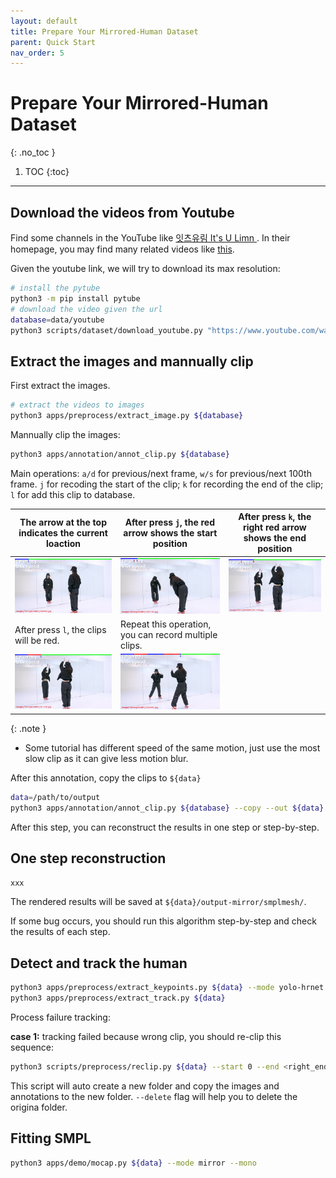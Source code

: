 ```yaml
---
layout: default
title: Prepare Your Mirrored-Human Dataset
parent: Quick Start
nav_order: 5
---
```


# Prepare Your Mirrored-Human Dataset
{: .no_toc }

1. TOC
{:toc}
---

## Download the videos from Youtube

Find some channels in the YouTube like [ 잇츠유림 It's U Limn ](https://www.youtube.com/channel/UChRjZQ9i7Ci1pfYsEC_syMg). In their homepage, you may find many related videos like [this](https://www.youtube.com/watch?v=homrg6ZZMRY).

Given the youtube link, we will try to download its max resolution:

```bash
# install the pytube
python3 -m pip install pytube
# download the video given the url
database=data/youtube
python3 scripts/dataset/download_youtube.py "https://www.youtube.com/watch?v=homrg6ZZMRY" --database ${database}
```

## Extract the images and mannually clip

First extract the images.

```bash
# extract the videos to images
python3 apps/preprocess/extract_image.py ${database}
```

Mannually clip the images:

```bash
python3 apps/annotation/annot_clip.py ${database}
```

Main operations: `a/d` for previous/next frame, `w/s` for previous/next 100th frame. `j` for recoding the start of the clip; `k` for recording the end of the clip; `l` for add this clip to database. 

|The arrow at the top indicates the current loaction|After press `j`, the red arrow shows the start position|After press `k`, the right red arrow shows the end position|
|----|----|----|
|![](../images/annot_clip_0.jpg)|![](../images/annot_clip_j.jpg)|![](../images/annot_clip_k.jpg)|
|After press `l`, the clips will be red.|Repeat this operation, you can record multiple clips.|
|![](../images/annot_clip_l.jpg)|![](../images/annot_clip_two.jpg)||

{: .note }
- Some tutorial has different speed of the same motion, just use the most slow clip as it can give less motion blur.


After this annotation, copy the clips to `${data}`

```bash
data=/path/to/output
python3 apps/annotation/annot_clip.py ${database} --copy --out ${data}
```

After this step, you can reconstruct the results in one step or step-by-step.

## One step reconstruction

```bash
xxx
```

The rendered results will be saved at `${data}/output-mirror/smplmesh/`.

If some bug occurs, you should run this algorithm step-by-step and check the results of each step.

## Detect and track the human

```bash
python3 apps/preprocess/extract_keypoints.py ${data} --mode yolo-hrnet
python3 apps/preprocess/extract_track.py ${data}
```

Process failure tracking:

**case 1:** tracking failed because wrong clip, you should re-clip this sequence:

```bash
python3 scripts/preprocess/reclip.py ${data} --start 0 --end <right_end_frame> --delete
```

This script will auto create a new folder and copy the images and annotations to the new folder. `--delete` flag will help you to delete the origina folder.


## Fitting SMPL

```bash
python3 apps/demo/mocap.py ${data} --mode mirror --mono
```
